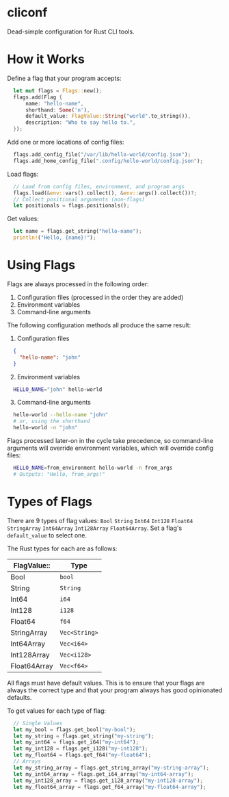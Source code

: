 # cliconf

Dead-simple configuration for Rust CLI tools.

# How it Works

Define a flag that your program accepts:

```rs
  let mut flags = Flags::new();
  flags.add(Flag {
      name: "hello-name",
      shorthand: Some('n'),
      default_value: FlagValue::String("world".to_string()),
      description: "Who to say hello to.",
  });
```

Add one or more locations of config files:

```rs
  flags.add_config_file("/var/lib/hello-world/config.json");
  flags.add_home_config_file(".config/hello-world/config.json");
```

Load flags:

```rs
  // Load from config files, environment, and program args
  flags.load(&env::vars().collect(), &env::args().collect())?;
  // Collect positional arguments (non-flags)
  let positionals = flags.positionals();
```

Get values:

```rs
  let name = flags.get_string("hello-name");
  println!("Hello, {name}!");
```

# Using Flags

Flags are always processed in the following order:

1. Configuration files (processed in the order they are added)
2. Environment variables
3. Command-line arguments

The following configuration methods all produce the same result:

1. Configuration files

```json
  {
    "hello-name": "john"
  }
```

2. Environment variables

```sh
  HELLO_NAME="john" hello-world
```

3. Command-line arguments

```sh
  hello-world --hello-name "john"
  # or, using the shorthand
  hello-world -n "john"
```

Flags processed later-on in the cycle take precedence, so command-line
arguments will override environment variables, which will override config
files:

```sh
  HELLO_NAME=from_environment hello-world -n from_args
  # Outputs: "Hello, from_args!"
```

# Types of Flags

There are 9 types of flag values: `Bool` `String` `Int64` `Int128` `Float64`
`StringArray` `Int64Array` `Int128Array` `Float64Array`. Set a flag's
`default_value` to select one.

The Rust types for each are as follows:

| FlagValue::  | Type          |
|--------------|---------------|
| Bool         | `bool`        |
| String       | `String`      |
| Int64        | `i64`         |
| Int128       | `i128`        |
| Float64      | `f64`         |
| StringArray  | `Vec<String>` |
| Int64Array   | `Vec<i64>`    |
| Int128Array  | `Vec<i128>`   |
| Float64Array | `Vec<f64>`    |

All flags must have default values. This is to ensure that your flags are
always the correct type and that your program always has good opinionated
defaults.

To get values for each type of flag:

```rs
  // Single Values
  let my_bool = flags.get_bool("my-bool");
  let my_string = flags.get_string("my-string");
  let my_int64 = flags.get_i64("my-int64");
  let my_int128 = flags.get_i128("my-int128");
  let my_float64 = flags.get_f64("my-float64");
  // Arrays
  let my_string_array = flags.get_string_array("my-string-array");
  let my_int64_array = flags.get_i64_array("my-int64-array");
  let my_int128_array = flags.get_i128_array("my-int128-array");
  let my_float64_array = flags.get_f64_array("my-float64-array");
```
